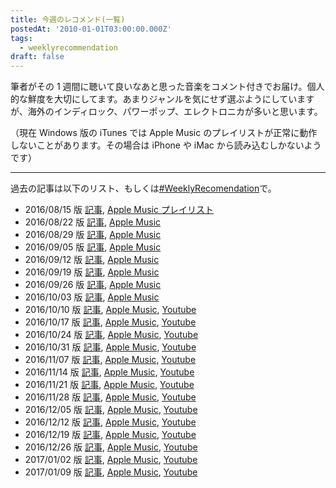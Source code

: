 ```yaml
---
title: 今週のレコメンド(一覧)
postedAt: '2010-01-01T03:00:00.000Z'
tags:
  - weeklyrecommendation
draft: false
---
```


筆者がその 1 週間に聴いて良いなあと思った音楽をコメント付きでお届け。個人的な鮮度を大切にしてます。あまりジャンルを気にせず選ぶようにしていますが、海外のインディロック、パワーポップ、エレクトロニカが多いと思います。

（現在 Windows 版の iTunes では Apple Music のプレイリストが正常に動作しないことがあります。その場合は iPhone や iMac から読み込むしかないようです）

---

過去の記事は以下のリスト、もしくは[#WeeklyRecomendation](http://30minreview.tumblr.com/tagged/weeklyrecommendation)で。

- 2016/08/15 版 [記事](http://30minreview.tumblr.com/post/148976270869/%E4%BB%8A%E9%80%B1%E3%81%AE%E3%83%AC%E3%82%B3%E3%83%A1%E3%83%B3%E3%83%89-815%E7%89%88), [Apple Music プレイリスト](https://itunes.apple.com/jp/playlist/jin-zhounorekomendo-8-15ban/idpl.6ce44b9bbf244619b6ccabf9b295dc27)
- 2016/08/22 版 [記事](http://30minreview.tumblr.com/post/149315765074/%E4%BB%8A%E9%80%B1%E3%81%AE%E3%83%AC%E3%82%B3%E3%83%A1%E3%83%B3%E3%83%89-822%E7%89%88), [Apple Music](https://itunes.apple.com/jp/playlist/jin-zhounorekomendo-8-22ban/idpl.a03ef0e44d7e4768b7563f67000daa4c)
- 2016/08/29 版 [記事](http://30minreview.tumblr.com/post/149645016814/%E4%BB%8A%E9%80%B1%E3%81%AE%E3%83%AC%E3%82%B3%E3%83%A1%E3%83%B3%E3%83%89-829%E7%89%88), [Apple Music](https://itunes.apple.com/jp/playlist/jin-zhounorekomendo-08-29ban/idpl.e9edd865f0344058a8d66d2ebf2e9bdb)
- 2016/09/05 版 [記事](http://30minreview.tumblr.com/post/149971088224/%E4%BB%8A%E9%80%B1%E3%81%AE%E3%83%AC%E3%82%B3%E3%83%A1%E3%83%B3%E3%83%89-95%E7%89%88), [Apple Music](https://itunes.apple.com/jp/playlist/jin-zhounorekomendo-9-5ban/idpl.60eae2d6ef914ef49186e964228ed72e)
- 2016/09/12 版 [記事](http://30minreview.tumblr.com/post/150307067084/%E4%BB%8A%E9%80%B1%E3%81%AE%E3%83%AC%E3%82%B3%E3%83%A1%E3%83%B3%E3%83%89-912%E7%89%88), [Apple Music](https://itunes.apple.com/jp/playlist/jin-zhounorekomendo-09-12ban/idpl.a737841dab0b4d84b46ee2ea0942d6fa)
- 2016/09/19 版 [記事](http://30minreview.tumblr.com/post/150633348364/%E4%BB%8A%E9%80%B1%E3%81%AE%E3%83%AC%E3%82%B3%E3%83%A1%E3%83%B3%E3%83%89-0919%E7%89%88), [Apple Music](https://itunes.apple.com/jp/playlist/jin-zhounorekomendo-09-19ban/idpl.c183b0d5e27c488e880aafe2c2ce033c)
- 2016/09/26 版 [記事](http://30minreview.tumblr.com/post/151094304364/%E4%BB%8A%E9%80%B1%E3%81%AE%E3%83%AC%E3%82%B3%E3%83%A1%E3%83%B3%E3%83%89-0926%E7%89%88), [Apple Music](https://itunes.apple.com/jp/playlist/jin-zhounorekomendo-09-26ban/idpl.bd745627ed614f0e848cc13c4e912452)
- 2016/10/03 版 [記事](http://30minreview.tumblr.com/post/151339998434/%E4%BB%8A%E9%80%B1%E3%81%AE%E3%83%AC%E3%82%B3%E3%83%A1%E3%83%B3%E3%83%89-1003%E7%89%88), [Apple Music](https://itunes.apple.com/jp/playlist/jin-zhounorekomendo-10-03ban/idpl.783da547ed9945ecafbeff2c67067c9a)
- 2016/10/10 版 [記事](http://30minreview.tumblr.com/post/151655855904/%E4%BB%8A%E9%80%B1%E3%81%AE%E3%83%AC%E3%82%B3%E3%83%A1%E3%83%B3%E3%83%89-1010%E7%89%88), [Apple Music](http://t.umblr.com/redirect?z=https%3A%2F%2Fitunes.apple.com%2Fjp%2Fplaylist%2Fjin-zhounorekomendo-10-10ban%2Fidpl.b43c93b323bb4efdbf0f21af067c0669&t=NTY0ZTUxMTI0NGFlYzRkYjUxYWNmNjE2MjRiODVhZGUzNDEwMGFmNCxCTnl5OXpSYQ%3D%3D&b=t%3APDNJI90S3WgeJuGXxcQRqA&m=1), [Youtube](http://t.umblr.com/redirect?z=https%3A%2F%2Fwww.youtube.com%2Fplaylist%3Flist%3DPLegnWsUgQaydW9anDV2Uh5rwaE5kxOr1c&t=NDVkNjgwMmMxYzhjOTJjOGIyYmFhMWNjNzhkYTBmYTVmZGNmZmY4ZSxCTnl5OXpSYQ%3D%3D&b=t%3APDNJI90S3WgeJuGXxcQRqA&m=1)
- 2016/10/17 版 [記事](http://30minreview.tumblr.com/post/151926422849/%E4%BB%8A%E9%80%B1%E3%81%AE%E3%83%AC%E3%82%B3%E3%83%A1%E3%83%B3%E3%83%89-1017%E7%89%88), [Apple Music](http://t.umblr.com/redirect?z=https%3A%2F%2Fitunes.apple.com%2Fjp%2Fplaylist%2Fjin-zhounorekomendo-10-17ban%2Fidpl.de0ba177aaa446afaba932ce72ff1142&t=Y2I5Y2Y0ZDQ5ODg5MjFlMmEwMWU4Mjg2MmY3YWQxMzMzNWZlYmM3MyxycHQ1UE83OQ%3D%3D&b=t%3APDNJI90S3WgeJuGXxcQRqA&m=1), [ Youtube](http://t.umblr.com/redirect?z=https%3A%2F%2Fwww.youtube.com%2Fplaylist%3Flist%3DPLegnWsUgQayeOVq2JpPL5-qJKjTZxMYNy&t=ZTRjMjJlNDYxNDI5YjJjNTk4NGViNDMwMDYxMTZkMDJlMzRlZjQ0ZixycHQ1UE83OQ%3D%3D&b=t%3APDNJI90S3WgeJuGXxcQRqA&m=1)
- 2016/10/24 版 [記事](http://30minreview.tumblr.com/post/152292584459/%E4%BB%8A%E9%80%B1%E3%81%AE%E3%83%AC%E3%82%B3%E3%83%A1%E3%83%B3%E3%83%89-1024%E7%89%88), [Apple Music](http://t.umblr.com/redirect?z=https%3A%2F%2Fitunes.apple.com%2Fjp%2Fplaylist%2Fjin-zhounorekomendo-10-24ban%2Fidpl.1afd6f1b0bc74feba0786e96bb473ebf&t=ODY2MjA1MTk2ZmNhYzVkNzM0NTgxMTA5NWUxNWFlMzc4YzlhN2JmZCxBemlXRjdBUw%3D%3D&b=t%3APDNJI90S3WgeJuGXxcQRqA&m=1), [ Youtube](http://t.umblr.com/redirect?z=https%3A%2F%2Fwww.youtube.com%2Fplaylist%3Flist%3DPLegnWsUgQaycjynjjVTJaXokEEprAVH5i&t=ZTIxN2E1ZjQyZmI4ZjExNTRmNGNkMGIwZDFkZjk4YjA4MTliNmFmNSxBemlXRjdBUw%3D%3D&b=t%3APDNJI90S3WgeJuGXxcQRqA&m=1)
- 2016/10/31 版 [記事](http://30minreview.tumblr.com/post/152589267914/%E4%BB%8A%E9%80%B1%E3%81%AE%E3%83%AC%E3%82%B3%E3%83%A1%E3%83%B3%E3%83%89-1031%E7%89%88), [Apple Music](http://t.umblr.com/redirect?z=https%3A%2F%2Fitunes.apple.com%2Fjp%2Fplaylist%2Fjin-zhounorekomendo-10-31ban%2Fidpl.9251ecbae08441cabc56e9eb0757911f&t=MjA4MjIyZGY5YTBlNTRlMTU4OGNlZTY4MzdjOGVkMjM1YWUwZmMwOCwweUVmSG1LWA%3D%3D&b=t%3APDNJI90S3WgeJuGXxcQRqA&m=1), [Youtube](http://t.umblr.com/redirect?z=https%3A%2F%2Fwww.youtube.com%2Fplaylist%3Flist%3DPLegnWsUgQayewN9fVClPLzbmkKox%5Fjhwi&t=MmNhMzBiNWUyYzQ1NTM3MTIzMDU3MmQ1MjIyNTlmYzU5ZjE1ZmI1ZSwweUVmSG1LWA%3D%3D&b=t%3APDNJI90S3WgeJuGXxcQRqA&m=1)
- 2016/11/07 版 [記事](http://30minreview.tumblr.com/post/152895617714/%E4%BB%8A%E9%80%B1%E3%81%AE%E3%83%AC%E3%82%B3%E3%83%A1%E3%83%B3%E3%83%89-1107%E7%89%88), [Apple Music](http://t.umblr.com/redirect?z=https%3A%2F%2Fitunes.apple.com%2Fjp%2Fplaylist%2Fjin-zhounorekomendo-11-07ban%2Fidpl.7a9ecbe18c074aa792a4ff63c5d54a20&t=NjM5ODc3YmMxYzIyNWU5NjExYzcwZTZlMzE0MzM0MWIyMjY5YjNiMixkd0ZuU2cxdA%3D%3D&b=t%3APDNJI90S3WgeJuGXxcQRqA&m=1), [Youtube](http://t.umblr.com/redirect?z=https%3A%2F%2Fwww.youtube.com%2Fplaylist%3Flist%3DPLegnWsUgQaydw082Y-VPbFHO%5FF4i%5Fdh6m&t=MjQxYjc1ZjExZmE4ZTFlNjI0ZTE4ZGQxYTQxY2Y4MDIzYmRhYTMzNSxkd0ZuU2cxdA%3D%3D&b=t%3APDNJI90S3WgeJuGXxcQRqA&m=1)
- 2016/11/14 版 [記事](http://30minreview.tumblr.com/post/153258191539/%E4%BB%8A%E9%80%B1%E3%81%AE%E3%83%AC%E3%82%B3%E3%83%A1%E3%83%B3%E3%83%89-1114%E7%89%88), [Apple Music](https://itunes.apple.com/jp/playlist/jin-zhounorekomendo-11-14ban/idpl.f62842ea4975441685cd098cc025d337), [Youtube](https://www.youtube.com/playlist?list=PLegnWsUgQaydel7Nri6B8nWdR1CUxLqsM)
- 2016/11/21 版 [記事](http://30minreview.tumblr.com/post/153474886619/%E4%BB%8A%E9%80%B1%E3%81%AE%E3%83%AC%E3%82%B3%E3%83%A1%E3%83%B3%E3%83%89-1121%E7%89%88), [Apple Music](http://t.umblr.com/redirect?z=https%3A%2F%2Fitunes.apple.com%2Fjp%2Fplaylist%2Fjin-zhounorekomendo-11-21ban%2Fidpl.f0307ab1d5f94880a569a1309f280631&t=ODNiYTNkMGNiYThmNWU5MTQwOTBiZDY0ZjkwYmUyM2ZkYTc1ZmJlYyxzTWVKYTNuRQ%3D%3D&b=t%3APDNJI90S3WgeJuGXxcQRqA&p=http%3A%2F%2F30minreview.tumblr.com%2Fpost%2F153474886619%2F%E4%BB%8A%E9%80%B1%E3%81%AE%E3%83%AC%E3%82%B3%E3%83%A1%E3%83%B3%E3%83%89-1121%E7%89%88&m=1), [Youtube](http://t.umblr.com/redirect?z=https%3A%2F%2Fwww.youtube.com%2Fplaylist%3Flist%3DPLegnWsUgQaye-FmMUfr3ymi5USHCgx0Bf&t=NTZhYTQ3ZDE0YTY4ZWJlODA5OTA0OTEwYjJhMjJlY2NmMTA1NjkwMSxzTWVKYTNuRQ%3D%3D&b=t%3APDNJI90S3WgeJuGXxcQRqA&p=http%3A%2F%2F30minreview.tumblr.com%2Fpost%2F153474886619%2F%E4%BB%8A%E9%80%B1%E3%81%AE%E3%83%AC%E3%82%B3%E3%83%A1%E3%83%B3%E3%83%89-1121%E7%89%88&m=1)
- 2016/11/28 版 [記事](http://30minreview.tumblr.com/post/153774432174/%E4%BB%8A%E9%80%B1%E3%81%AE%E3%83%AC%E3%82%B3%E3%83%A1%E3%83%B3%E3%83%89-1128%E7%89%88), [Apple Music](http://t.umblr.com/redirect?z=https%3A%2F%2Fitunes.apple.com%2Fjp%2Fplaylist%2Fjin-zhounorekomendo-11-28ban%2Fidpl.153b3fc7d6ac40a7a1c3be01df885046&t=NTJmMDhhNThkZGFmMGQxZTI4MmVmYzAzYzZjOTE5YTkyNTU4NGQ3YixjWTJsZnc5SA%3D%3D&b=t%3APDNJI90S3WgeJuGXxcQRqA&p=http%3A%2F%2F30minreview.tumblr.com%2Fpost%2F153774432174%2F%E4%BB%8A%E9%80%B1%E3%81%AE%E3%83%AC%E3%82%B3%E3%83%A1%E3%83%B3%E3%83%89-1128%E7%89%88&m=1), [Youtube](http://t.umblr.com/redirect?z=http%3A%2F%2Fwww.youtube.com%2Fplaylist%3Flist%3DPLegnWsUgQayej9Wlr3AlLz8a8krHlgZCR&t=N2U1OGU5MDBkNzZlZTM5M2I2N2M2M2Q3OGYxOGIzZjg0MDVhZGU1NCxjWTJsZnc5SA%3D%3D&b=t%3APDNJI90S3WgeJuGXxcQRqA&p=http%3A%2F%2F30minreview.tumblr.com%2Fpost%2F153774432174%2F%E4%BB%8A%E9%80%B1%E3%81%AE%E3%83%AC%E3%82%B3%E3%83%A1%E3%83%B3%E3%83%89-1128%E7%89%88&m=1)
- 2016/12/05 版 [記事](http://30minreview.tumblr.com/post/154071763119/%E4%BB%8A%E9%80%B1%E3%81%AE%E3%83%AC%E3%82%B3%E3%83%A1%E3%83%B3%E3%83%89-1205%E7%89%88), [Apple Music](http://t.umblr.com/redirect?z=https%3A%2F%2Fitunes.apple.com%2Fjp%2Fplaylist%2Fjin-zhounorekomendo-12-05ban%2Fidpl.2e05ee35320c4807a169d29cabcc0b90&t=OWMyODliYTY1ZTVjODVhOWMyN2U3ODk2Yzc5NzdkZTNlZTRkOWY4OSxqWjVyMmZwNw%3D%3D&b=t%3APDNJI90S3WgeJuGXxcQRqA&p=http%3A%2F%2F30minreview.tumblr.com%2Fpost%2F154071763119%2F%E4%BB%8A%E9%80%B1%E3%81%AE%E3%83%AC%E3%82%B3%E3%83%A1%E3%83%B3%E3%83%89-1205%E7%89%88&m=1), [Youtube](http://t.umblr.com/redirect?z=http%3A%2F%2Fwww.youtube.com%2Fplaylist%3Flist%3DPLegnWsUgQayfRyOKGSFCs%5FFab%5F5X7-Mo1&t=NzdmN2E4ZDRkNzg4ZDMwMGRmM2M0ODlmMGQxZGZhNGExNmYyZDNmMSxqWjVyMmZwNw%3D%3D&b=t%3APDNJI90S3WgeJuGXxcQRqA&p=http%3A%2F%2F30minreview.tumblr.com%2Fpost%2F154071763119%2F%E4%BB%8A%E9%80%B1%E3%81%AE%E3%83%AC%E3%82%B3%E3%83%A1%E3%83%B3%E3%83%89-1205%E7%89%88&m=1)
- 2016/12/12 版 [記事](http://30minreview.tumblr.com/post/154395288909/%E4%BB%8A%E9%80%B1%E3%81%AE%E3%83%AC%E3%82%B3%E3%83%A1%E3%83%B3%E3%83%89-1212%E7%89%88), [Apple Music](http://t.umblr.com/redirect?z=https%3A%2F%2Fitunes.apple.com%2Fjp%2Fplaylist%2Fjin-zhounorekomendo-12-12ban%2Fidpl.7bb84c2a9a234db3bf346f28868556b5&t=YmI4YTgwOWJhZDg3NDJmNWE0ZjkzODU4NzdkNDk4YzkyZmM4ZWI2YixjYXJtbTdtaQ%3D%3D&b=t%3APDNJI90S3WgeJuGXxcQRqA&p=http%3A%2F%2F30minreview.tumblr.com%2Fpost%2F154395288909%2F%E4%BB%8A%E9%80%B1%E3%81%AE%E3%83%AC%E3%82%B3%E3%83%A1%E3%83%B3%E3%83%89-1212%E7%89%88&m=1), [Youtube](http://t.umblr.com/redirect?z=https%3A%2F%2Fwww.youtube.com%2Fplaylist%3Flist%3DPLegnWsUgQayeP8kF2XFbiDBVnFhmlzTFQ&t=NjY1ODYyZDA4MGEyYmVkMDQyZDlmNGQ0OWU5OWVjYzhhOTdhMGYxOCxjYXJtbTdtaQ%3D%3D&b=t%3APDNJI90S3WgeJuGXxcQRqA&p=http%3A%2F%2F30minreview.tumblr.com%2Fpost%2F154395288909%2F%E4%BB%8A%E9%80%B1%E3%81%AE%E3%83%AC%E3%82%B3%E3%83%A1%E3%83%B3%E3%83%89-1212%E7%89%88&m=1)
- 2016/12/19 版 [記事](http://30minreview.tumblr.com/post/154717638404/%E4%BB%8A%E9%80%B1%E3%81%AE%E3%83%AC%E3%82%B3%E3%83%A1%E3%83%B3%E3%83%89-1219%E7%89%88), [Apple Music](http://t.umblr.com/redirect?z=https%3A%2F%2Fitunes.apple.com%2Fjp%2Fplaylist%2Fjin-zhounorekomendo-12-19ban%2Fidpl.ed10383b23384d46bced68c25b935b6e&t=MDA4YWIzMGExOTIxZDMxNjc2NGRlYmFmNTY3MDZjNDBlOWJlYjUzMSxoYnRwQ2ljSg%3D%3D&b=t%3APDNJI90S3WgeJuGXxcQRqA&p=http%3A%2F%2F30minreview.tumblr.com%2Fpost%2F154717638404%2F%E4%BB%8A%E9%80%B1%E3%81%AE%E3%83%AC%E3%82%B3%E3%83%A1%E3%83%B3%E3%83%89-1219%E7%89%88&m=1), [Youtube](http://t.umblr.com/redirect?z=https%3A%2F%2Fwww.youtube.com%2Fplaylist%3Flist%3DPLegnWsUgQaydrmHuNtYtrwaYhUZyXKKAR&t=NzdkMTRlNzY4MjViNDNlNDdlNjU2ZWM5Y2RmZjkxZGVhZWU3ZjA0ZCxoYnRwQ2ljSg%3D%3D&b=t%3APDNJI90S3WgeJuGXxcQRqA&p=http%3A%2F%2F30minreview.tumblr.com%2Fpost%2F154717638404%2F%E4%BB%8A%E9%80%B1%E3%81%AE%E3%83%AC%E3%82%B3%E3%83%A1%E3%83%B3%E3%83%89-1219%E7%89%88&m=1)
- 2016/12/26 版 [記事](http://30minreview.tumblr.com/post/155017973869/%E4%BB%8A%E9%80%B1%E3%81%AE%E3%83%AC%E3%82%B3%E3%83%A1%E3%83%B3%E3%83%89-1226%E7%89%88), [Apple Music](http://t.umblr.com/redirect?z=https%3A%2F%2Fitunes.apple.com%2Fjp%2Fplaylist%2Fjin-zhounorekomendo-12-26ban%2Fidpl.d0419ea9e1c74f0a8d29b7fc5b8f3d0e&t=YTlkNGM4MDgwZmEyNDZhZTUxYmRlZmI4ZDA2NmFlZTU0MGQ0MzZkYiw0aENoNGNsOA%3D%3D&b=t%3APDNJI90S3WgeJuGXxcQRqA&p=http%3A%2F%2F30minreview.tumblr.com%2Fpost%2F155017973869%2F%E4%BB%8A%E9%80%B1%E3%81%AE%E3%83%AC%E3%82%B3%E3%83%A1%E3%83%B3%E3%83%89-1226%E7%89%88&m=1), [Youtube](http://t.umblr.com/redirect?z=https%3A%2F%2Fwww.youtube.com%2Fplaylist%3Flist%3DPLegnWsUgQaydhQpD8d72aLI0hpdBMw1Cy&t=OTc5YTZhODU5MWViMDI2ZjdiNWYxYTA2NDkxOWQzZjQxNDE3OWRhYyw0aENoNGNsOA%3D%3D&b=t%3APDNJI90S3WgeJuGXxcQRqA&p=http%3A%2F%2F30minreview.tumblr.com%2Fpost%2F155017973869%2F%E4%BB%8A%E9%80%B1%E3%81%AE%E3%83%AC%E3%82%B3%E3%83%A1%E3%83%B3%E3%83%89-1226%E7%89%88&m=1)
- 2017/01/02 版 [記事](http://30minreview.tumblr.com/post/155389056474/%E4%BB%8A%E9%80%B1%E3%81%AE%E3%83%AC%E3%82%B3%E3%83%A1%E3%83%B3%E3%83%89-20170102%E7%89%88), [Apple Music](http://t.umblr.com/redirect?z=https%3A%2F%2Fitunes.apple.com%2Fjp%2Fplaylist%2Fjin-zhounorekomendo-2017-01%2Fidpl.3eb6387cffa04a32954483ffc7af3c6b&t=NGExMjY0Mzk3OWQ1MDgxNWYwZTkxYThiOGFkZGM5ZmRiOTg1ZTNkMCw5TnV0ZTRFQQ%3D%3D&b=t%3APDNJI90S3WgeJuGXxcQRqA&p=http%3A%2F%2F30minreview.tumblr.com%2Fpost%2F155389056474%2F%E4%BB%8A%E9%80%B1%E3%81%AE%E3%83%AC%E3%82%B3%E3%83%A1%E3%83%B3%E3%83%89-20170102%E7%89%88&m=1), [Youtube](http://t.umblr.com/redirect?z=https%3A%2F%2Fwww.youtube.com%2Fplaylist%3Flist%3DPLegnWsUgQaycS3RVPdALCti%5FqN6aSG5XR&t=ZTAzNDRhMDU0MzI5MGY5MWFmNjE0YjY1NTI0NTcxMDNhNzVjZjIxNSw5TnV0ZTRFQQ%3D%3D&b=t%3APDNJI90S3WgeJuGXxcQRqA&p=http%3A%2F%2F30minreview.tumblr.com%2Fpost%2F155389056474%2F%E4%BB%8A%E9%80%B1%E3%81%AE%E3%83%AC%E3%82%B3%E3%83%A1%E3%83%B3%E3%83%89-20170102%E7%89%88&m=1)
- 2017/01/09 版 [記事](http://30minreview.tumblr.com/post/155623886014/%E4%BB%8A%E9%80%B1%E3%81%AE%E3%83%AC%E3%82%B3%E3%83%A1%E3%83%B3%E3%83%89-20170109), [Apple Music](http://t.umblr.com/redirect?z=https%3A%2F%2Fitunes.apple.com%2Fjp%2Fplaylist%2Fjin-zhounorekomendo-2017-01%2Fidpl.c077e2c0de6543a6a636f7447d075cf2&t=ODQyOWE3ZjRjMGU3OGViOGVkMzg3MThmYmEzOGY5ZWZiY2E1ZDVhMSxiNk5ubW9SMA%3D%3D&b=t%3APDNJI90S3WgeJuGXxcQRqA&p=http%3A%2F%2F30minreview.tumblr.com%2Fpost%2F155623886014%2F%E4%BB%8A%E9%80%B1%E3%81%AE%E3%83%AC%E3%82%B3%E3%83%A1%E3%83%B3%E3%83%89-20170109&m=1), [Youtube](http://t.umblr.com/redirect?z=https%3A%2F%2Fwww.youtube.com%2Fplaylist%3Flist%3DPLegnWsUgQayed9NhwGcueAP0mB9cJxIWV&t=ZWViODg0YjAzODkwOGQ3ZWM1YmRmZDg4YzE1ZWQ3YWQwZTJlMWY2MixiNk5ubW9SMA%3D%3D&b=t%3APDNJI90S3WgeJuGXxcQRqA&p=http%3A%2F%2F30minreview.tumblr.com%2Fpost%2F155623886014%2F%E4%BB%8A%E9%80%B1%E3%81%AE%E3%83%AC%E3%82%B3%E3%83%A1%E3%83%B3%E3%83%89-20170109&m=1)
